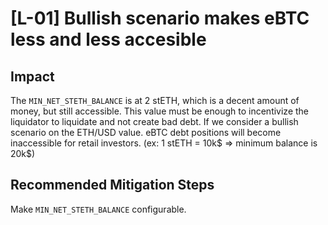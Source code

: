 # [L-01] Bullish scenario makes eBTC less and less accesible

## Impact

The `MIN_NET_STETH_BALANCE` is at 2 stETH, which is a decent amount of money, but still accessible. This value must be enough to incentivize the liquidator to liquidate and not create bad debt. If we consider a bullish scenario on the ETH/USD value. eBTC debt positions will become inaccessible for retail investors. (ex: 1 stETH = 10k$ ⇒ minimum balance is 20k$)

## Recommended Mitigation Steps

Make `MIN_NET_STETH_BALANCE` configurable.